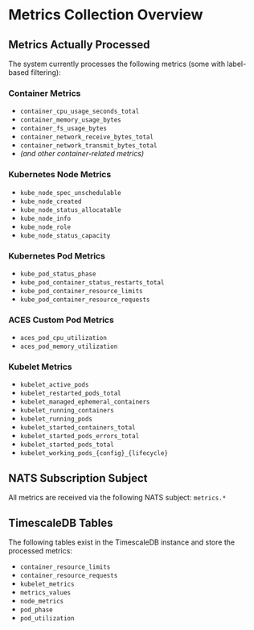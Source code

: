 # Metrics Collection Overview

## Metrics Actually Processed

The system currently processes the following metrics (some with label-based filtering):
### Container Metrics

- `container_cpu_usage_seconds_total`
- `container_memory_usage_bytes`
- `container_fs_usage_bytes`
- `container_network_receive_bytes_total`
- `container_network_transmit_bytes_total`
- *(and other container-related metrics)*

### Kubernetes Node Metrics

- `kube_node_spec_unschedulable`
- `kube_node_created`
- `kube_node_status_allocatable`
- `kube_node_info`
- `kube_node_role`
- `kube_node_status_capacity`

### Kubernetes Pod Metrics

- `kube_pod_status_phase`
- `kube_pod_container_status_restarts_total`
- `kube_pod_container_resource_limits`
- `kube_pod_container_resource_requests`

### ACES Custom Pod Metrics

- `aces_pod_cpu_utilization`
- `aces_pod_memory_utilization`

###  Kubelet Metrics

- `kubelet_active_pods` 
- `kubelet_restarted_pods_total`
- `kubelet_managed_ephemeral_containers`
- `kubelet_running_containers`
- `kubelet_running_pods`
- `kubelet_started_containers_total`
- `kubelet_started_pods_errors_total`
- `kubelet_started_pods_total`
- `kubelet_working_pods_{config}_{lifecycle}` 


## NATS Subscription Subject
All metrics are received via the following NATS subject: `metrics.*`


## TimescaleDB Tables 

The following tables exist in the TimescaleDB instance and store the processed metrics:

- `container_resource_limits`
- `container_resource_requests`
- `kubelet_metrics`
- `metrics_values`
- `node_metrics`
- `pod_phase`
- `pod_utilization`